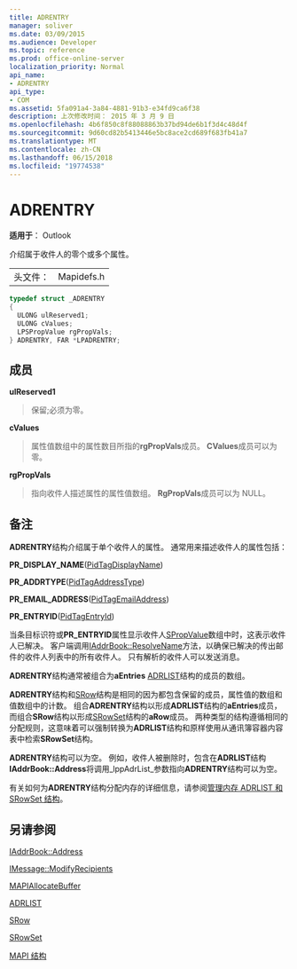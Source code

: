```yaml
---
title: ADRENTRY
manager: soliver
ms.date: 03/09/2015
ms.audience: Developer
ms.topic: reference
ms.prod: office-online-server
localization_priority: Normal
api_name:
- ADRENTRY
api_type:
- COM
ms.assetid: 5fa091a4-3a84-4881-91b3-e34fd9ca6f38
description: 上次修改时间： 2015 年 3 月 9 日
ms.openlocfilehash: 4b6f850c8f88088863b37bd94de6b1f3d4c48d4f
ms.sourcegitcommit: 9d60cd82b5413446e5bc8ace2cd689f683fb41a7
ms.translationtype: MT
ms.contentlocale: zh-CN
ms.lasthandoff: 06/15/2018
ms.locfileid: "19774538"
---
```

# <a name="adrentry"></a>ADRENTRY

  
  
**适用于**： Outlook 
  
介绍属于收件人的零个或多个属性。
  
|||
|:-----|:-----|
|头文件：  <br/> |Mapidefs.h  <br/> |
   
```cpp
typedef struct _ADRENTRY
{
  ULONG ulReserved1;
  ULONG cValues;
  LPSPropValue rgPropVals;
} ADRENTRY, FAR *LPADRENTRY;

```

## <a name="members"></a>成员

 **ulReserved1**
  
> 保留;必须为零。
    
 **cValues**
  
> 属性值数组中的属性数目所指的**rgPropVals**成员。 **CValues**成员可以为零。 
    
 **rgPropVals**
  
> 指向收件人描述属性的属性值数组。 **RgPropVals**成员可以为 NULL。 
    
## <a name="remarks"></a>备注

**ADRENTRY**结构介绍属于单个收件人的属性。 通常用来描述收件人的属性包括： 
  
 **PR_DISPLAY_NAME**([PidTagDisplayName](pidtagdisplayname-canonical-property.md))
  
 **PR_ADDRTYPE**([PidTagAddressType](pidtagaddresstype-canonical-property.md))
  
 **PR_EMAIL_ADDRESS**([PidTagEmailAddress](pidtagemailaddress-canonical-property.md))
  
 **PR_ENTRYID**([PidTagEntryId](pidtagentryid-canonical-property.md))
  
当条目标识符或**PR_ENTRYID**属性显示收件人[SPropValue](spropvalue.md)数组中时，这表示收件人已解决。 客户端调用[IAddrBook::ResolveName](iaddrbook-resolvename.md)方法，以确保已解决的传出邮件的收件人列表中的所有收件人。 只有解析的收件人可以发送消息。 
  
 **ADRENTRY**结构通常被组合为**aEntries** [ADRLIST](adrlist.md)结构的成员的数组。 
  
 **ADRENTRY**结构和[SRow](srow.md)结构是相同的因为都包含保留的成员，属性值的数组和值数组中的计数。 组合**ADRENTRY**结构以形成**ADRLIST**结构的**aEntries**成员，而组合**SRow**结构以形成[SRowSet](srowset.md)结构的**aRow**成员。 两种类型的结构遵循相同的分配规则，这意味着可以强制转换为**ADRLIST**结构和原样使用从通讯簿容器内容表中检索**SRowSet**结构。 
  
**ADRENTRY**结构可以为空。 例如，收件人被删除时，包含在**ADRLIST**结构**IAddrBook::Address**将调用_lppAdrList_参数指向**ADRENTRY**结构可以为空。 
  
有关如何为**ADRENTRY**结构分配内存的详细信息，请参阅[管理内存 ADRLIST 和 SRowSet 结构](managing-memory-for-adrlist-and-srowset-structures.md)。
  
## <a name="see-also"></a>另请参阅



[IAddrBook::Address](iaddrbook-address.md)
  
[IMessage::ModifyRecipients](imessage-modifyrecipients.md)
  
[MAPIAllocateBuffer](mapiallocatebuffer.md)
  
[ADRLIST](adrlist.md)
  
[SRow](srow.md)
  
[SRowSet](srowset.md)


[MAPI 结构](mapi-structures.md)

